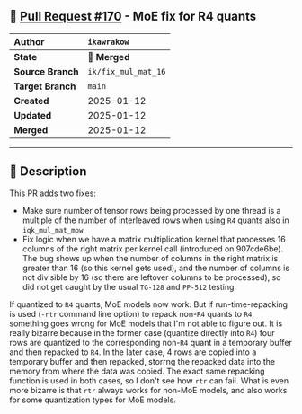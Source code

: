 ## 🔀 [Pull Request #170](https://github.com/ikawrakow/ik_llama.cpp/pull/170) - MoE fix for R4 quants

| **Author** | `ikawrakow` |
| :--- | :--- |
| **State** | 🔀 **Merged** |
| **Source Branch** | `ik/fix_mul_mat_16` |
| **Target Branch** | `main` |
| **Created** | 2025-01-12 |
| **Updated** | 2025-01-12 |
| **Merged** | 2025-01-12 |

---

## 📄 Description

This PR adds two fixes:
* Make sure number of tensor rows being processed by one thread is a multiple of the number of interleaved rows when using `R4` quants also in `iqk_mul_mat_mow`
* Fix logic when we have a matrix multiplication kernel that processes 16 columns of the right matrix per kernel call (introduced on 907cde6be). The bug shows up when the number of columns in the right matrix is greater than 16 (so this kernel gets used), and the number of columns is not divisible by 16 (so there are leftover columns to be processed), so did not get caught by the usual `TG-128` and `PP-512` testing.

If quantized to `R4` quants, MoE models now work. But if run-time-repacking is used (`-rtr` command line option) to repack non-`R4` quants to `R4`, something goes wrong for MoE models that I'm not able to figure out. It is really bizarre because in the former case (quantize directly into `R4`) four rows are quantized to the corresponding non-`R4` quant in a temporary buffer and then repacked to `R4`. In the later case, 4 rows are copied into a temporary buffer and then repacked, storrng the repacked data into the memory from where the data was copied. The exact same repacking function is used in both cases, so I don't see how `rtr` can fail. What is even more bizarre is that `rtr` always works for non-MoE models, and also works for some quantization types for MoE models.
